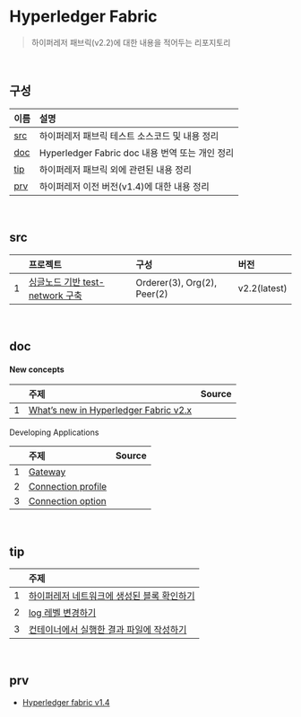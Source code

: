 # Hyperledger Fabric

> 하이퍼레저 패브릭(v2.2)에 대한 내용을 적어두는 리포지토리

<br>

## 구성

| 이름 | 설명 |
| :--- | :-------- |
| [src](#src) | 하이퍼레저 패브릭 테스트 소스코드 및 내용 정리 |
| [doc](#doc) | Hyperledger Fabric doc 내용 번역 또는 개인 정리 |
| [tip](#tip) | 하이퍼레저 패브릭 외에 관련된 내용 정리 |
| [prv](#prv) | 하이퍼레저 이전 버전(v1.4)에 대한 내용 정리 |

<br>

## src

| | 프로젝트 | 구성 | 버전 |
| :--: | :------- | :---- | :---- |
| 1 | [싱글노드 기반 test-network 구축](src/mynetwork/single/README.md) | Orderer(3), Org(2), Peer(2) | v2.2(latest) |

<br>

## doc 

#### New concepts

| | 주제 | Source |
| :--: | :------- | :--------- |
| 1 | [What’s new in Hyperledger Fabric v2.x](/doc/v2.x/whatsnew.md) |        |

Developing Applications

|      | 주제                                                         | Source |
| :--: | :----------------------------------------------------------- | :----- |
|  1   | [Gateway](doc/developing_applications/gateway.md)            |        |
|  2   | [Connection profile](doc/developing_applications/connection_profile.md) |        |
|  3   | [Connection option](doc/developing_applications/connection_option.md) |        |

<br>

## tip

| | 주제 |
| :--: | :------- |
| 1 | [하이퍼레저 네트워크에 생성된 블록 확인하기](/tip/block_physical_path.md)  |
| 2 | [log 레벨 변경하기](/tip/change_log_level.md) |
| 3 | [컨테이너에서 실행한 결과 파일에 작성하기](/tip/get_result_file_from_container.md) |

<br>

## prv 

- [Hyperledger fabric v1.4](/prv/v1.4/v1.4.md)
